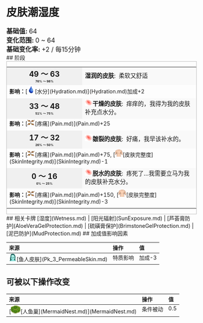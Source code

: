 # 皮肤潮湿度  
<div style="font-size:1.2em"><b>基础值: </b> 64 </div>  
<div style="font-size:1.2em"><b>变化范围: </b> 0 ~ 64 </div>  
<div style="font-size:1.2em"><b>基础变化率: </b> +2 / 每15分钟 </div>  
## 阶段  
<div  style="border:1px solid #BBB"><table><tr style="height:2em;"><td style="background-color:#F0F0F0;text-align:center;width:180px;font-size:1.4em;font-weight:bold;vertical-align:middle;"><div>49 ～ 63<div><div style="font-size:0.4em">76% ～ 98%</div></td><td colspan=2 style="font-size:1.1em;vertical-align:middle;background-color:#F9F9F9;"><div><b>湿润的皮肤</b>:&nbsp;&nbsp;柔软又舒适</div><div style="font-size:0.8em;padding-top:4px;"></div></td></tr><tr><td colspan=2><b>影响：</b>[<div style="width:20px;display:inline-block;text-align:center"><img decoding="async" src="../wiki/Sprite/Thirst.png" href="a.md" style="max-width:20px;max-height:20px;"></div>[水分](Hydration.md)](Hydration.md)加成+2</td></tr><tr><td colspan=2></td></tr><tr style="height:2em;"><td style="background-color:#F0F0F0;text-align:center;width:180px;font-size:1.4em;font-weight:bold;vertical-align:middle;"><div>33 ～ 48<div><div style="font-size:0.4em">51% ～ 75%</div></td><td colspan=2 style="font-size:1.1em;vertical-align:middle;background-color:#F9F9F9;"><div><b><div style="width:20px;display:inline-block;text-align:center"><img decoding="async" src="../wiki/Sprite/Sunburn.png" href="a.md" style="max-width:20px;max-height:20px;"></div>干燥的皮肤</b>:&nbsp;&nbsp;痒痒的，我得为我的皮肤补充点水分。</div><div style="font-size:0.8em;padding-top:4px;"></div></td></tr><tr><td colspan=2><b>影响：</b>[<div style="width:20px;display:inline-block;text-align:center"><img decoding="async" src="../wiki/Sprite/Pain.png" href="a.md" style="max-width:20px;max-height:20px;"></div>[疼痛](Pain.md)](Pain.md)+25</td></tr><tr><td colspan=2></td></tr><tr style="height:2em;"><td style="background-color:#F0F0F0;text-align:center;width:180px;font-size:1.4em;font-weight:bold;vertical-align:middle;"><div>17 ～ 32<div><div style="font-size:0.4em">26% ～ 50%</div></td><td colspan=2 style="font-size:1.1em;vertical-align:middle;background-color:#F9F9F9;"><div><b><div style="width:20px;display:inline-block;text-align:center"><img decoding="async" src="../wiki/Sprite/Sunburn.png" href="a.md" style="max-width:20px;max-height:20px;"></div>皴裂的皮肤</b>:&nbsp;&nbsp;好痛，我早该补水的。</div><div style="font-size:0.8em;padding-top:4px;"></div></td></tr><tr><td colspan=2><b>影响：</b>[<div style="width:20px;display:inline-block;text-align:center"><img decoding="async" src="../wiki/Sprite/Pain.png" href="a.md" style="max-width:20px;max-height:20px;"></div>[疼痛](Pain.md)](Pain.md)+75, [<div style="width:20px;display:inline-block;text-align:center"><img decoding="async" src="../wiki/Sprite/WeightNormal.png" href="a.md" style="max-width:20px;max-height:20px;"></div>[皮肤完整度](SkinIntegrity.md)](SkinIntegrity.md)-1</td></tr><tr><td colspan=2></td></tr><tr style="height:2em;"><td style="background-color:#F0F0F0;text-align:center;width:180px;font-size:1.4em;font-weight:bold;vertical-align:middle;"><div>0 ～ 16<div><div style="font-size:0.4em">0% ～ 25%</div></td><td colspan=2 style="font-size:1.1em;vertical-align:middle;background-color:#F9F9F9;"><div><b><div style="width:20px;display:inline-block;text-align:center"><img decoding="async" src="../wiki/Sprite/Sunburn.png" href="a.md" style="max-width:20px;max-height:20px;"></div>脱水的皮肤</b>:&nbsp;&nbsp;疼死了…我需要立马为我的皮肤补充水分。</div><div style="font-size:0.8em;padding-top:4px;"></div></td></tr><tr><td colspan=2><b>影响：</b>[<div style="width:20px;display:inline-block;text-align:center"><img decoding="async" src="../wiki/Sprite/Pain.png" href="a.md" style="max-width:20px;max-height:20px;"></div>[疼痛](Pain.md)](Pain.md)+150, [<div style="width:20px;display:inline-block;text-align:center"><img decoding="async" src="../wiki/Sprite/WeightNormal.png" href="a.md" style="max-width:20px;max-height:20px;"></div>[皮肤完整度](SkinIntegrity.md)](SkinIntegrity.md)-3</td></tr><tr><td colspan=2></td></tr></table></div>  
## 相关卡牌  
[湿度](Wetness.md)  |  [阳光辐射](SunExposure.md)  |  [芦荟膏防护](AloeVeraGelProtection.md)  |  [硫磺膏保护](BrimstoneGelProtection.md)  |  [泥巴防护](MudProtection.md)  
## 加成值影响因素  
<table class="table table-bordered" data-toggle="table"  ><thead style=""><tr ><th  style="text-align:left;vertical-align:top;"  >来源</th><th  style="text-align:left;vertical-align:top;"  >操作</th><th  style="text-align:left;vertical-align:top;"  >值</th></tr></thead><tr ><td  style="text-align:left;vertical-align:top;"  ><div style="width:20px;display:inline-block;text-align:center"><img decoding="async" src="../wiki/Sprite/Mermaid.png" href="a.md" style="max-width:20px;max-height:20px;"></div>[鱼人皮肤](Pk_3_PermeableSkin.md)</td><td  style="text-align:left;vertical-align:top;"  >特质影响</td><td  style="text-align:left;vertical-align:top;"  >加成-3</td></tr></tbody></table>  
  
## 可被以下操作改变  
<table class="table table-bordered" data-toggle="table"  ><thead style=""><tr ><th  style="text-align:left;vertical-align:top;"  >来源</th><th  style="text-align:left;vertical-align:top;"  >操作</th><th  style="text-align:left;vertical-align:top;"  data-sortable="true"  >值</th></tr></thead><tr ><td  style="text-align:left;vertical-align:top;"  >[<div style="width:25px;display:inline-block;text-align:center"><img decoding="async" src="../wiki/Sprite/MermaidNest.png" href="a.md" style="max-width:25px;max-height:25px;"></div>[人鱼巢](MermaidNest.md)](MermaidNest.md)</td><td  style="text-align:left;vertical-align:top;"  >条件被动</td><td  style="text-align:left;vertical-align:top;"  >0.5</td></tr></tbody></table>  
  


<script>document.title="皮肤潮湿度 - 卡牌生存百科 Card Survival Wiki";</script>